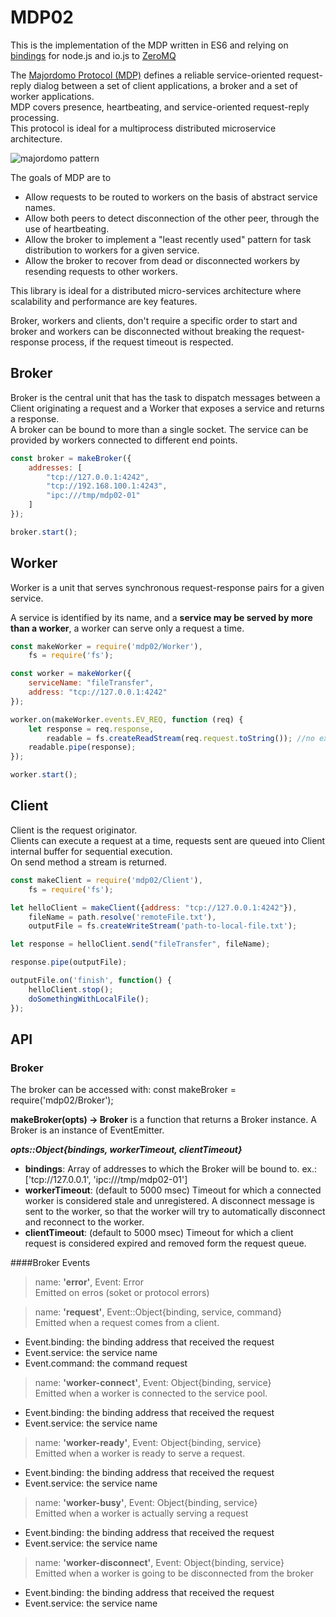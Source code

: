 # MDP02

This is the implementation of the MDP written in ES6 and relying on [bindings](https://github.com/JustinTulloss/zeromq.node)
for node.js and io.js to [ZeroMQ](http://zeromq.org/)



The [Majordomo Protocol (MDP)](http://rfc.zeromq.org/spec:18) defines a reliable service-oriented request-reply dialog between a set of client
applications, a broker and a set of worker applications.  
MDP covers presence, heartbeating, and service-oriented request-reply processing.  
This protocol is ideal for a multiprocess distributed microservice architecture.

![majordomo pattern](https://bitbucket.org/repo/Bqyj5y/images/4203151758-mdp.png)

The goals of MDP are to
* Allow requests to be routed to workers on the basis of abstract service names.
* Allow both peers to detect disconnection of the other peer, through the use of heartbeating.
* Allow the broker to implement a "least recently used" pattern for task distribution to workers for a given service.
* Allow the broker to recover from dead or disconnected workers by resending requests to other workers.

This library is ideal for a distributed micro-services architecture where scalability and performance are
key features.

Broker, workers and clients, don't require a specific order to start and broker and workers can be
disconnected without breaking the request-response process, if the request timeout is respected.


## Broker

Broker is the central unit that has the task to dispatch messages between a Client originating a request
and a Worker that exposes a service and returns a response.  
A broker can be bound to more than a single socket. The service can be provided by workers connected
to different end points.

```javascript
const broker = makeBroker({
    addresses: [
        "tcp://127.0.0.1:4242",
        "tcp://192.168.100.1:4243",
        "ipc:///tmp/mdp02-01"
    ]
});

broker.start();
```

## Worker

Worker is a unit that serves synchronous request-response pairs for a given service.

A service is identified by its name, and a **service may be served by more than a worker**, a worker can serve
only a request a time.

```javascript
const makeWorker = require('mdp02/Worker'),
    fs = require('fs');

const worker = makeWorker({
    serviceName: "fileTransfer",
    address: "tcp://127.0.0.1:4242"
});

worker.on(makeWorker.events.EV_REQ, function (req) {
    let response = req.response,
        readable = fs.createReadStream(req.request.toString()); //no exception handling
    readable.pipe(response);
});

worker.start();
```

## Client

Client is the request originator.  
Clients can execute a request at a time, requests sent are queued into Client internal buffer for sequential execution.  
On send method a stream is returned.

```javascript
const makeClient = require('mdp02/Client'),
    fs = require('fs');

let helloClient = makeClient({address: "tcp://127.0.0.1:4242"}),
    fileName = path.resolve('remoteFile.txt'),
    outputFile = fs.createWriteStream('path-to-local-file.txt');

let response = helloClient.send("fileTransfer", fileName);

response.pipe(outputFile);

outputFile.on('finish', function() {
    helloClient.stop();
    doSomethingWithLocalFile();
});
```

## API

### Broker

The broker can be accessed with:
const makeBroker = require('mdp02/Broker');

**makeBroker(opts) -> Broker** is a function that returns a Broker instance.
A Broker is an instance of EventEmitter.

**_opts::Object{bindings, workerTimeout, clientTimeout}_**
* **bindings**: Array of addresses to which the  Broker will be bound to.
    ex.: ['tcp://127.0.0.1', 'ipc:///tmp/mdp02-01']
* **workerTimeout**: (default to 5000 msec) Timeout for which a connected worker
  is considered stale and unregistered. A disconnect message is sent to the worker,
  so that the worker will try to automatically disconnect and reconnect to the worker.
* **clientTimeout**: (default to 5000 msec) Timeout for which a client request is considered
 expired and removed form the request queue.

####Broker Events

> name: **'error'**, Event: Error<br>
Emitted on erros (soket or protocol errors)

> name: **'request'**, Event::Object{binding, service, command}<br>
Emitted when a request comes from a client.
* Event.binding: the binding address that received the request
* Event.service: the service name
* Event.command: the command request

> name: **'worker-connect'**, Event: Object{binding, service}<br>
Emitted when a worker is connected to the service pool.
* Event.binding: the binding address that received the request
* Event.service: the service name


> name: **'worker-ready'**, Event: Object{binding, service}<br>
Emitted when a worker is ready to serve a request.
* Event.binding: the binding address that received the request
* Event.service: the service name

> name: **'worker-busy'**, Event: Object{binding, service}<br>
Emitted when a worker is actually serving a request
* Event.binding: the binding address that received the request
* Event.service: the service name

> name: **'worker-disconnect'**, Event: Object{binding, service}<br>
Emitted when a worker is going to be disconnected from the broker
* Event.binding: the binding address that received the request
* Event.service: the service name
